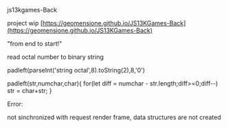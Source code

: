 js13kgames-Back

project wip [https://geomensione.github.io/JS13KGames-Back](https://geomensione.github.io/JS13KGames-Back)

"from end to start!"

read octal number to binary string

padleft(parseInt('string octal',8).toString(2),8,'0')

padleft(str,numchar,char){
    for(let diff = numchar - str.length;diff>=0;diff--) str = char+str;
}

Error:

not sinchronized with request render frame, data structures are not created
